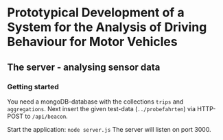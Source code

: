 # Prototypical Development of a System for the Analysis of Driving Behaviour for Motor Vehicles
## The server - analysing sensor data

### Getting started
You need a mongoDB-database with the collections `trips` and `aggregations`.
Next insert the given test-data (`../probefahrten`) via HTTP-POST to `/api/beacon`.

Start the application: `node server.js`
The server will listen on port 3000.